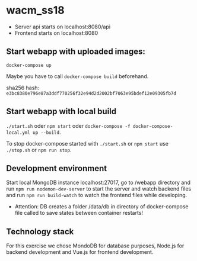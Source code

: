 # wacm_ss18

- Server api starts on localhost:8080/api
- Frontend starts on localhost:8080

## Start webapp with uploaded images:
`docker-compose up`

Maybe you have to call `docker-compose build` beforehand.

sha256 hash: 
`e3bc8380e796e87a3ddf770256f32e94d2d2002bf7063e95bdef12e09305fb7d`

## Start webapp with local build
`./start.sh` oder `npm start` oder `docker-compose -f docker-compose-local.yml up --build`.

To stop docker-compose started with `./start.sh` or `npm start` use `./stop.sh` or `npm run stop`.

## Development environment
Start local MongoDB instance localhost:27017, go to /webapp directory and run `npm run nodemon-dev-server` to start the server and watch backend files and run `npm run build-watch` to watch the frontend files while developing.
- Attention: DB creates a folder /data/db in directory of docker-compose file called to save states between container restarts!

## Technology stack
For this exercise we chose MondoDB for database purposes, Node.js for backend development and Vue.js for frontend development.